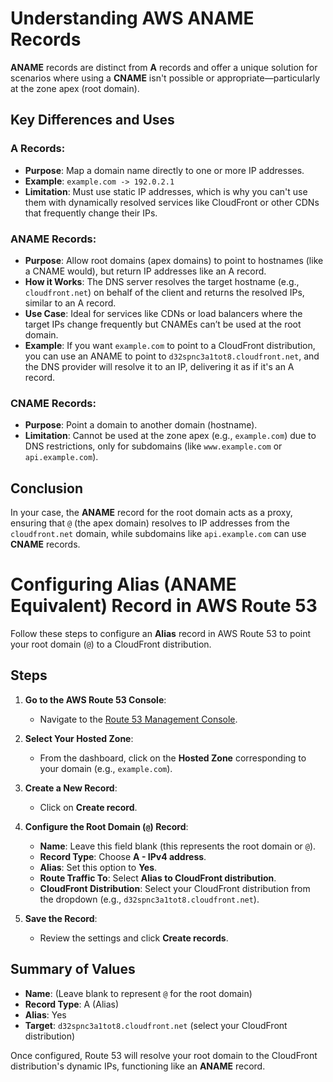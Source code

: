 
# Understanding AWS ANAME Records

**ANAME** records are distinct from **A** records and offer a unique solution for scenarios where using a **CNAME** isn't possible or appropriate—particularly at the zone apex (root domain).

## Key Differences and Uses

### A Records:
- **Purpose**: Map a domain name directly to one or more IP addresses.
- **Example**: `example.com -> 192.0.2.1`
- **Limitation**: Must use static IP addresses, which is why you can't use them with dynamically resolved services like CloudFront or other CDNs that frequently change their IPs.

### ANAME Records:
- **Purpose**: Allow root domains (apex domains) to point to hostnames (like a CNAME would), but return IP addresses like an A record.
- **How it Works**: The DNS server resolves the target hostname (e.g., `cloudfront.net`) on behalf of the client and returns the resolved IPs, similar to an A record.
- **Use Case**: Ideal for services like CDNs or load balancers where the target IPs change frequently but CNAMEs can’t be used at the root domain.
- **Example**: If you want `example.com` to point to a CloudFront distribution, you can use an ANAME to point to `d32spnc3a1tot8.cloudfront.net`, and the DNS provider will resolve it to an IP, delivering it as if it's an A record.

### CNAME Records:
- **Purpose**: Point a domain to another domain (hostname).
- **Limitation**: Cannot be used at the zone apex (e.g., `example.com`) due to DNS restrictions, only for subdomains (like `www.example.com` or `api.example.com`).

## Conclusion

In your case, the **ANAME** record for the root domain acts as a proxy, ensuring that `@` (the apex domain) resolves to IP addresses from the `cloudfront.net` domain, while subdomains like `api.example.com` can use **CNAME** records.


# Configuring Alias (ANAME Equivalent) Record in AWS Route 53

Follow these steps to configure an **Alias** record in AWS Route 53 to point your root domain (`@`) to a CloudFront distribution.

## Steps

1. **Go to the AWS Route 53 Console**:
   - Navigate to the [Route 53 Management Console](https://console.aws.amazon.com/route53/).

2. **Select Your Hosted Zone**:
   - From the dashboard, click on the **Hosted Zone** corresponding to your domain (e.g., `example.com`).

3. **Create a New Record**:
   - Click on **Create record**.

4. **Configure the Root Domain (`@`) Record**:
   - **Name**: Leave this field blank (this represents the root domain or `@`).
   - **Record Type**: Choose **A - IPv4 address**.
   - **Alias**: Set this option to **Yes**.
   - **Route Traffic To**: Select **Alias to CloudFront distribution**.
   - **CloudFront Distribution**: Select your CloudFront distribution from the dropdown (e.g., `d32spnc3a1tot8.cloudfront.net`).

5. **Save the Record**:
   - Review the settings and click **Create records**.

## Summary of Values

- **Name**: (Leave blank to represent `@` for the root domain)
- **Record Type**: A (Alias)
- **Alias**: Yes
- **Target**: `d32spnc3a1tot8.cloudfront.net` (select your CloudFront distribution)

Once configured, Route 53 will resolve your root domain to the CloudFront distribution's dynamic IPs, functioning like an **ANAME** record.
